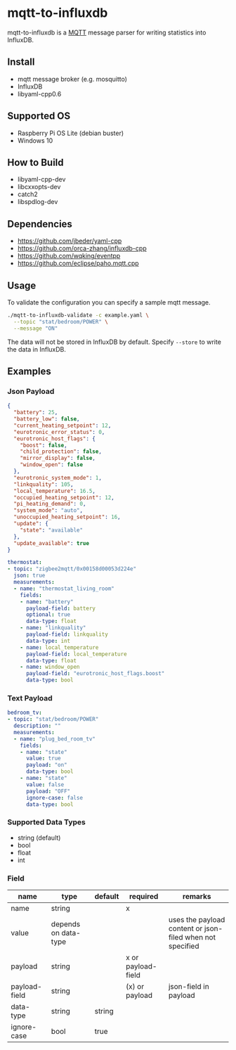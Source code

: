 # mqtt-to-influxdb

mqtt-to-influxdb is a [MQTT](https://en.wikipedia.org/wiki/MQTT) message parser for writing statistics into InfluxDB.

## Install

- mqtt message broker (e.g. mosquitto)
- InfluxDB
- libyaml-cpp0.6

## Supported OS

- Raspberry Pi OS Lite (debian buster)
- Windows 10

## How to Build

- libyaml-cpp-dev
- libcxxopts-dev
- catch2
- libspdlog-dev

## Dependencies

- https://github.com/jbeder/yaml-cpp
- https://github.com/orca-zhang/influxdb-cpp
- https://github.com/wqking/eventpp
- https://github.com/eclipse/paho.mqtt.cpp

## Usage

To validate the configuration you can specify a sample mqtt message.

```bash
./mqtt-to-influxdb-validate -c example.yaml \
  --topic "stat/bedroom/POWER" \
  --message "ON"
```

The data will not be stored in InfluxDB by default. Specify ```--store``` to write the data in InfluxDB.

## Examples
### Json Payload

```json
{
  "battery": 25,
  "battery_low": false,
  "current_heating_setpoint": 12,
  "eurotronic_error_status": 0,
  "eurotronic_host_flags": {
    "boost": false,
    "child_protection": false,
    "mirror_display": false,
    "window_open": false
  },
  "eurotronic_system_mode": 1,
  "linkquality": 105,
  "local_temperature": 16.5,
  "occupied_heating_setpoint": 12,
  "pi_heating_demand": 0,
  "system_mode": "auto",
  "unoccupied_heating_setpoint": 16,
  "update": {
    "state": "available"
  },
  "update_available": true
}
```

```yaml
thermostat:
- topic: "zigbee2mqtt/0x00158d00053d224e"
  json: true
  measurements:
  - name: "thermostat_living_room"
    fields:
    - name: "battery"
      payload-field: battery
      optional: true
      data-type: float
    - name: "linkquality"
      payload-field: linkquality
      data-type: int
    - name: local_temperature
      payload-field: local_temperature
      data-type: float
    - name: window_open
      payload-field: "eurotronic_host_flags.boost"
      data-type: bool
```

### Text Payload

```yaml
bedroom_tv:
- topic: "stat/bedroom/POWER"
  description: ""
  measurements:
  - name: "plug_bed_room_tv"
    fields: 
    - name: "state"
      value: true
      payload: "on"
      data-type: bool
    - name: "state"
      value: false
      payload: "OFF"
      ignore-case: false
      data-type: bool
```

### Supported Data Types

 - string (default)
 - bool
 - float
 - int

### Field

|name|type|default|required|remarks|
|----|----|-------|--------|-------|
|name|string| |x| |
|value|depends on data-type| | |uses the payload content or json-filed when not specified|
|payload|string| |x or payload-field| |
|payload-field|string| |(x) or payload|json-field in payload|
|data-type|string|string| | |
|ignore-case|bool|true| | |

